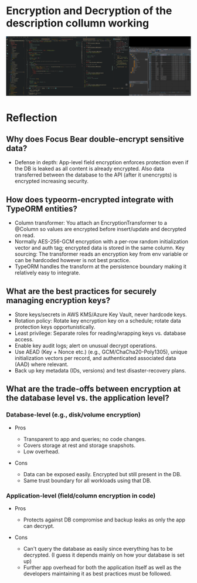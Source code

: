 # Encryption and Decryption of the description collumn working

![alt text](image-2.png)

# Reflection

## Why does Focus Bear double-encrypt sensitive data?

- Defense in depth: App-level field encryption enforces protection even if the DB is leaked as all content is already encrypted. Also data transferred between the database to the API (after it unencrypts) is encrypted increasing security.

## How does typeorm-encrypted integrate with TypeORM entities?

- Column transformer: You attach an EncryptionTransformer to a @Column so values are encrypted before insert/update and decrypted on read.
- Normally AES-256-GCM encryption with a per-row random initialization vector and auth tag; encrypted data is stored in the same column.
  Key sourcing: The transformer reads an encryption key from env variable or can be hardcoded however is not best practice.
- TypeORM handles the transform at the persistence boundary making it relatively easy to integrate.

## What are the best practices for securely managing encryption keys?

- Store keys/secrets in AWS KMS/Azure Key Vault, never hardcode keys.
- Rotation policy: Rotate key encryption key on a schedule; rotate data protection keys opportunistically.
- Least privilege: Separate roles for reading/wrapping keys vs. database access.
- Enable key audit logs; alert on unusual decrypt operations.
- Use AEAD (Key + Nonce etc.) (e.g., GCM/ChaCha20-Poly1305), unique initialization vectors per record, and authenticated associated data (AAD) where relevant.
- Back up key metadata (IDs, versions) and test disaster-recovery plans.

## What are the trade-offs between encryption at the database level vs. the application level?

### Database-level (e.g., disk/volume encryption)

- Pros
  - Transparent to app and queries; no code changes.
  - Covers storage at rest and storage snapshots.
  - Low overhead.

- Cons
  - Data can be exposed easily. Encrypted but still present in the DB.
  - Same trust boundary for all workloads using that DB.

### Application-level (field/column encryption in code)

- Pros
  - Protects against DB compromise and backup leaks as only the app can decrypt.

- Cons
  - Can't query the database as easily since everything has to be decrypted. (I guess it depends mainly on how your database is set up)
  - Further app overhead for both the application itself as well as the developers maintaining it as best practices must be followed.
